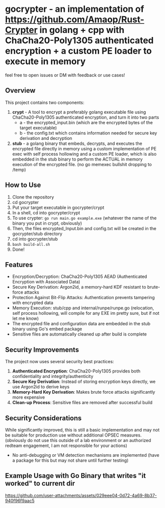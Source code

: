 # gocrypter - an implementation of https://github.com/Amaop/Rust-Crypter in golang + cpp with ChaCha20-Poly1305 authenticated encryption + a custom PE loader to execute in memory 
feel free to open issues or DM with feedback or use cases!

## Overview
This project contains two components:

1. **crypt** - A tool to encrypt a preferably golang executable file using ChaCha20-Poly1305 authenticated encryption, and turn it into two parts
    - a - the encrypted_input.bin (which are the encrypted bytes of the target executable)
    - b - the config.txt which contains information needed for secure key derivation and decryption
2. **stub** - a golang binary that embeds, decrypts, and executes the encrypted file directly in memory using a custom implementation of PE exec with self process hollowing and a custom PE loader, which is also embedded in the stub binary to perform the
ACTUAL in memory execution of the encrypted file. (no go memexec bullshit dropping to /temp)


## How to Use
1. Clone the repository 
2. cd gocrypter
3. Put your target executable in gocrypter/crypt
4. In a shell, cd into gocrypter/crypt
5. To use crypter: `go run main.go example.exe` (whatever the name of the binary you put in crypt, obviously)
6. Then, the files encrypted_Input.bin and config.txt will be created in the gocrypter/stub directory
7. cd into gocrypter/stub
8. `bash build-all.sh` 
9. Done!

## Features

- Encryption/Decryption: ChaCha20-Poly1305 AEAD (Authenticated Encryption with Associated Data)
- Secure Key Derivation: Argon2id, a memory-hard KDF resistant to brute-force attacks
- Protection Against Bit-Flip Attacks: Authentication prevents tampering with encrypted data
- Memory Execution: stub/cpp and internal/runpe/runpe.go (relocation, self process hollowing, will compile for any EXE im pretty sure, but if not let me know)
- The encrypted file and configuration data are embedded in the stub binary using Go's embed package
- Sensitive files are automatically cleaned up after build is complete

## Security Improvements

The project now uses several security best practices:

1. **Authenticated Encryption**: ChaCha20-Poly1305 provides both confidentiality and integrity/authenticity
2. **Secure Key Derivation**: Instead of storing encryption keys directly, we use Argon2id to derive keys
3. **Memory-Hard Key Derivation**: Makes brute force attacks significantly more expensive
4. **Clean-up Process**: Sensitive files are removed after successful build

## Security Considerations

While significantly improved, this is still a basic implementation and may not be suitable for production use without additional OPSEC measures.
(obviously do not use this outside of a lab environment or an authorized redteam engagement, I am not responsible for your actions)

- No anti-debugging or VM detection mechanisms are implemented
(have a package for this but may not share until further testing)
## Example Usage with Go Binary that writes "it worked" to current dir





https://github.com/user-attachments/assets/029eee04-0d72-4a69-8b37-940f96f9aac5

